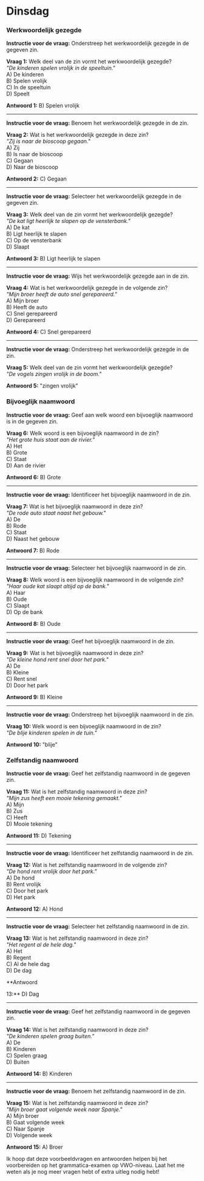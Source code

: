 # Dinsdag

### Werkwoordelijk gezegde

**Instructie voor de vraag:** Onderstreep het werkwoordelijk gezegde in de gegeven zin.

**Vraag 1:** Welk deel van de zin vormt het werkwoordelijk gezegde?  
*"De kinderen spelen vrolijk in de speeltuin."*  
A) De kinderen  
B) Spelen vrolijk  
C) In de speeltuin  
D) Speelt  

**Antwoord 1:** B) Spelen vrolijk

---

**Instructie voor de vraag:** Benoem het werkwoordelijk gezegde in de zin.

**Vraag 2:** Wat is het werkwoordelijk gezegde in deze zin?  
*"Zij is naar de bioscoop gegaan."*  
A) Zij  
B) Is naar de bioscoop  
C) Gegaan  
D) Naar de bioscoop  

**Antwoord 2:** C) Gegaan

---

**Instructie voor de vraag:** Selecteer het werkwoordelijk gezegde in de gegeven zin.

**Vraag 3:** Welk deel van de zin vormt het werkwoordelijk gezegde?  
*"De kat ligt heerlijk te slapen op de vensterbank."*  
A) De kat  
B) Ligt heerlijk te slapen  
C) Op de vensterbank  
D) Slaapt  

**Antwoord 3:** B) Ligt heerlijk te slapen

---

**Instructie voor de vraag:** Wijs het werkwoordelijk gezegde aan in de zin.

**Vraag 4:** Wat is het werkwoordelijk gezegde in de volgende zin?  
*"Mijn broer heeft de auto snel gerepareerd."*  
A) Mijn broer  
B) Heeft de auto  
C) Snel gerepareerd  
D) Gerepareerd  

**Antwoord 4:** C) Snel gerepareerd

---

**Instructie voor de vraag:** Onderstreep het werkwoordelijk gezegde in de zin.

**Vraag 5:** Welk deel van de zin vormt het werkwoordelijk gezegde?  
*"De vogels zingen vrolijk in de boom."*  

**Antwoord 5:** "zingen vrolijk"

### Bijvoeglijk naamwoord

**Instructie voor de vraag:** Geef aan welk woord een bijvoeglijk naamwoord is in de gegeven zin.

**Vraag 6:** Welk woord is een bijvoeglijk naamwoord in de zin?  
*"Het grote huis staat aan de rivier."*  
A) Het  
B) Grote  
C) Staat  
D) Aan de rivier  

**Antwoord 6:** B) Grote

---

**Instructie voor de vraag:** Identificeer het bijvoeglijk naamwoord in de zin.

**Vraag 7:** Wat is het bijvoeglijk naamwoord in deze zin?  
*"De rode auto staat naast het gebouw."*  
A) De  
B) Rode  
C) Staat  
D) Naast het gebouw  

**Antwoord 7:** B) Rode

---

**Instructie voor de vraag:** Selecteer het bijvoeglijk naamwoord in de zin.

**Vraag 8:** Welk woord is een bijvoeglijk naamwoord in de volgende zin?  
*"Haar oude kat slaapt altijd op de bank."*  
A) Haar  
B) Oude  
C) Slaapt  
D) Op de bank  

**Antwoord 8:** B) Oude

---

**Instructie voor de vraag:** Geef het bijvoeglijk naamwoord in de zin.

**Vraag 9:** Wat is het bijvoeglijk naamwoord in deze zin?  
*"De kleine hond rent snel door het park."*  
A) De  
B) Kleine  
C) Rent snel  
D) Door het park  

**Antwoord 9:** B) Kleine

---

**Instructie voor de vraag:** Onderstreep het bijvoeglijk naamwoord in de zin.

**Vraag 10:** Welk woord is een bijvoeglijk naamwoord in de zin?  
*"De blije kinderen spelen in de tuin."*  

**Antwoord 10:** "blije"

### Zelfstandig naamwoord

**Instructie voor de vraag:** Geef het zelfstandig naamwoord in de gegeven zin.

**Vraag 11:** Wat is het zelfstandig naamwoord in deze zin?  
*"Mijn zus heeft een mooie tekening gemaakt."*  
A) Mijn  
B) Zus  
C) Heeft  
D) Mooie tekening  

**Antwoord 11:** D) Tekening

---

**Instructie voor de vraag:** Identificeer het zelfstandig naamwoord in de zin.

**Vraag 12:** Wat is het zelfstandig naamwoord in de volgende zin?  
*"De hond rent vrolijk door het park."*  
A) De hond  
B) Rent vrolijk  
C) Door het park  
D) Het park  

**Antwoord 12:** A) Hond

---

**Instructie voor de vraag:** Selecteer het zelfstandig naamwoord in de zin.

**Vraag 13:** Wat is het zelfstandig naamwoord in deze zin?  
*"Het regent al de hele dag."*  
A) Het  
B) Regent  
C) Al de hele dag  
D) De dag  

**Antwoord

 13:** D) Dag

---

**Instructie voor de vraag:** Geef het zelfstandig naamwoord in de gegeven zin.

**Vraag 14:** Wat is het zelfstandig naamwoord in deze zin?  
*"De kinderen spelen graag buiten."*  
A) De  
B) Kinderen  
C) Spelen graag  
D) Buiten  

**Antwoord 14:** B) Kinderen

---

**Instructie voor de vraag:** Benoem het zelfstandig naamwoord in de zin.

**Vraag 15:** Wat is het zelfstandig naamwoord in deze zin?  
*"Mijn broer gaat volgende week naar Spanje."*  
A) Mijn broer  
B) Gaat volgende week  
C) Naar Spanje  
D) Volgende week  

**Antwoord 15:** A) Broer

Ik hoop dat deze voorbeeldvragen en antwoorden helpen bij het voorbereiden op het grammatica-examen op VWO-niveau. Laat het me weten als je nog meer vragen hebt of extra uitleg nodig hebt!
